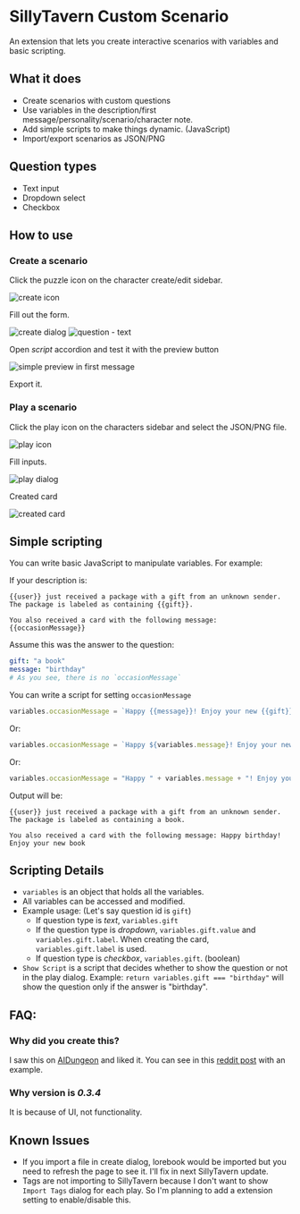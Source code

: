 # SillyTavern Custom Scenario

An extension that lets you create interactive scenarios with variables and basic scripting.

## What it does
- Create scenarios with custom questions
- Use variables in the description/first message/personality/scenario/character note.
- Add simple scripts to make things dynamic. (JavaScript)
- Import/export scenarios as JSON/PNG

## Question types
- Text input
- Dropdown select
- Checkbox

## How to use

### Create a scenario

Click the puzzle icon on the character create/edit sidebar.

![create icon](images/create-icon.png)

Fill out the form.

![create dialog](images/create-dialog.png)
![question - text](images/question-text.png)


Open _script_ accordion and test it with the preview button

![simple preview in first message](images/first-message-simple-preview.png)


Export it.

### Play a scenario

Click the play icon on the characters sidebar and select the JSON/PNG file.

![play icon](images/play-icon.png)

Fill inputs.

![play dialog](images/play-dialog.png)

Created card

![created card](images/created-card.png)

## Simple scripting
You can write basic JavaScript to manipulate variables. For example:

If your description is:
```
{{user}} just received a package with a gift from an unknown sender. The package is labeled as containing {{gift}}.

You also received a card with the following message: {{occasionMessage}}
```

Assume this was the answer to the question:
```yml
gift: "a book"
message: "birthday"
# As you see, there is no `occasionMessage`
```

You can write a script for setting `occasionMessage`
```js
variables.occasionMessage = `Happy {{message}}! Enjoy your new {{gift}}`;
```

Or:
```js
variables.occasionMessage = `Happy ${variables.message}! Enjoy your new ${variables.gift}`;
```

Or:
```js
variables.occasionMessage = "Happy " + variables.message + "! Enjoy your new " + variables.gift;
```

Output will be:
```
{{user}} just received a package with a gift from an unknown sender. The package is labeled as containing a book.

You also received a card with the following message: Happy birthday! Enjoy your new book
```

## Scripting Details
* `variables` is an object that holds all the variables.
* All variables can be accessed and modified.
* Example usage: (Let's say question id is `gift`)
    * If question type is _text_, `variables.gift`
    * If the question type is _dropdown_, `variables.gift.value` and `variables.gift.label`. When creating the card, `variables.gift.label` is used.
    * If question type is _checkbox_, `variables.gift`. (boolean)
* `Show Script` is a script that decides whether to show the question or not in the play dialog. Example:  `return variables.gift === "birthday"` will show the question only if the answer is "birthday".


## FAQ:
### Why did you create this?
I saw this on [AIDungeon](https://play.aidungeon.com/) and liked it. You can see in this [reddit post](https://www.reddit.com/r/SillyTavernAI/comments/1i59jem/scenario_system_similar_to_ai_dungeon_nsfw_for/) with an example.

### Why version is _0.3.4_
It is because of UI, not functionality.

## Known Issues
* If you import a file in create dialog, lorebook would be imported but you need to refresh the page to see it. I'll fix in next SillyTavern update.
* Tags are not importing to SillyTavern because I don't want to show `Import Tags` dialog for each play. So I'm planning to add a extension setting to enable/disable this.
